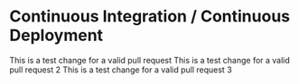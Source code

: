 # Continuous Integration / Continuous Deployment

This is a test change for a valid pull request
This is a test change for a valid pull request 2
This is a test change for a valid pull request 3
